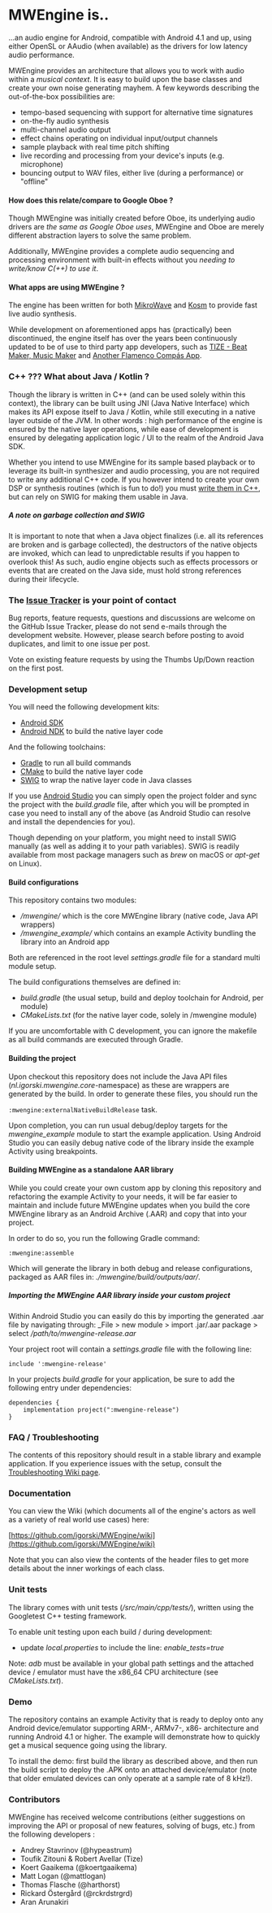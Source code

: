 MWEngine is..
=============

...an audio engine for Android, compatible with Android 4.1 and up, using either OpenSL or AAudio
(when available) as the drivers for low latency audio performance.

MWEngine provides an architecture that allows you to work with audio within a _musical context_. It is easy to
build upon the base classes and create your own noise generating mayhem. A few keywords describing the
out-of-the-box possibilities are:

 * tempo-based sequencing with support for alternative time signatures
 * on-the-fly audio synthesis
 * multi-channel audio output
 * effect chains operating on individual input/output channels
 * sample playback with real time pitch shifting
 * live recording and processing from your device's inputs (e.g. microphone)
 * bouncing output to WAV files, either live (during a performance) or "offline"

#### How does this relate/compare to Google Oboe ?

Though MWEngine was initially created before Oboe, its underlying audio drivers are _the same as Google Oboe uses_, MWEngine
and Oboe are merely different abstraction layers to solve the same problem.

Additionally, MWEngine provides a complete audio sequencing and processing environment with built-in effects
without you _needing to write/know C(++) to use it_.

#### What apps are using MWEngine ?

The engine has been written for both [MikroWave](https://play.google.com/store/apps/details?id=nl.igorski.mikrowave.free&hl=en) and
[Kosm](https://play.google.com/store/apps/details?id=nl.igorski.kosm&hl=en) to provide fast live audio synthesis.

While development on aforementioned apps has (practically) been discontinued, the engine itself has over the years been continuously updated
to be of use to third party app developers, such as [TIZE - Beat Maker, Music Maker](https://play.google.com/store/apps/details?id=com.tizemusic.tize)
and [Another Flamenco Compás App](https://play.google.com/store/apps/details?id=com.harthorst.compas).

### C++ ??? What about Java / Kotlin ?

Though the library is written in C++ (and can be used solely within this context), the library can be built using JNI
(Java Native Interface) which makes its API expose itself to Java / Kotlin, while still executing in a native layer outside of
the JVM. In other words : high performance of the engine is ensured by the native layer operations, while
ease of development is ensured by delegating application logic / UI to the realm of the Android Java SDK.

Whether you intend to use MWEngine for its sample based playback or to leverage its built-in synthesizer and
audio processing, you are not required to write any additional C++ code. If you however intend to create your own
DSP or synthesis routines (which is fun to do!) you must [write them in C++](https://github.com/igorski/MWEngine/wiki/Adding-new-components),
but can rely on SWIG for making them usable in Java.

##### A note on garbage collection and SWIG

It is important to note that when a Java object finalizes (i.e. all its references are broken and is garbage collected), the
destructors of the native objects are invoked, which can lead to unpredictable results if you happen to overlook this!
As such, audio engine objects such as effects processors or events that are created on the Java side, must hold
strong references during their lifecycle.

### The [Issue Tracker](https://github.com/igorski/MWEngine/issues?q=is%3Aissue+is%3Aopen+sort%3Aupdated-desc) is your point of contact

Bug reports, feature requests, questions and discussions are welcome on the GitHub Issue Tracker, please do not send e-mails through the development website. However, please search before posting to avoid duplicates, and limit to one issue per post.

Vote on existing feature requests by using the Thumbs Up/Down reaction on the first post.

### Development setup

You will need the following development kits:

 * [Android SDK](https://developer.android.com/studio/index.html)
 * [Android NDK](https://developer.android.com/ndk/downloads/index.html) to build the native layer code

And the following toolchains:

 * [Gradle](https://gradle.org) to run all build commands
 * [CMake](https://cmake.org) to build the native layer code
 * [SWIG](http://www.swig.org) to wrap the native layer code in Java classes

If you use [Android Studio](https://developer.android.com/studio/) you can simply open the project
folder and sync the project with the _build.gradle_ file, after which you will be prompted in case
you need to install any of the above (as Android Studio can resolve and install the
dependencies for you).

Though depending on your platform, you might need to install SWIG
manually (as well as adding it to your path variables). SWIG is readily available from
most package managers such as _brew_ on macOS or _apt-get_ on Linux).

#### Build configurations

This repository contains two modules:

 * _/mwengine/_ which is the core MWEngine library (native code, Java API wrappers)
 * _/mwengine_example/_ which contains an example Activity bundling the library into an Android app

Both are referenced in the root level _settings.gradle_ file for a standard multi module setup.

The build configurations themselves are defined in:

 * _build.gradle_ (the usual setup, build and deploy toolchain for Android, per module)
 * _CMakeLists.txt_ (for the native layer code, solely in /mwengine module)

If you are uncomfortable with C development, you can ignore the makefile as all build commands
are executed through Gradle.

#### Building the project

Upon checkout this repository does not include the Java API files (_nl.igorski.mwengine.core_-namespace) as
these are wrappers are generated by the build. In order to generate these files, you should run the

```:mwengine:externalNativeBuildRelease``` task.

Upon completion, you can run usual debug/deploy targets for the _mwengine_example_ module to start the example application.
Using Android Studio you can easily debug native code of the library inside the example Activity using breakpoints.

#### Building MWEngine as a standalone AAR library

While you could create your own custom app by cloning this repository and refactoring the example Activity to
your needs, it will be far easier to maintain and include future MWEngine updates when you build the core MWEngine
library as an Android Archive (.AAR) and copy that into your project.

In order to do so, you run the following Gradle command:

```:mwengine:assemble```

Which will generate the library in both debug and release configurations, packaged as AAR files in: _./mwengine/build/outputs/aar/_.

##### Importing the MWEngine AAR library inside your custom project

Within Android Studio you can easily do this by importing the generated .aar file by navigating through:
_File > new module > import .jar/.aar package > select _/path/to/mwengine-release.aar_

Your project root will contain a _settings.gradle_ file with the following line:

```include ':mwengine-release'```

In your projects _build.gradle_ for your application, be sure to add the following entry under dependencies:

```
dependencies {
    implementation project(":mwengine-release")
}
```

### FAQ / Troubleshooting

The contents of this repository should result in a stable library and example
application. If you experience issues with the setup, consult the
[Troubleshooting Wiki page](https://github.com/igorski/MWEngine/wiki/Troubleshooting-MWEngine).

### Documentation

You can view the Wiki (which documents all of the engine's actors as well as a variety of real world
use cases) here:

[https://github.com/igorski/MWEngine/wiki](https://github.com/igorski/MWEngine/wiki)

Note that you can also view the contents of the header files to get more details about the inner
workings of each class.

### Unit tests

The library comes with unit tests (_/src/main/cpp/tests/_), written using the Googletest C++ testing framework.

To enable unit testing upon each build / during development:

 * update _local.properties_ to include the line: _enable_tests=true_
 
Note: _adb_ must be available in your global path settings and the attached device / emulator
must have the x86_64 CPU architecture (see _CMakeLists.txt_).

### Demo

The repository contains an example Activity that is ready to deploy onto any Android device/emulator supporting ARM-, ARMv7-,
x86- architecture and running Android 4.1 or higher. The example will demonstrate how to quickly get a musical
sequence going using the library.

To install the demo: first build the library as described above, and then run the build script to deploy the .APK onto an
attached device/emulator (note that older emulated devices can only operate at a sample rate of 8 kHz!).

### Contributors

MWEngine has received welcome contributions (either suggestions on improving the API or proposal of new features,
solving of bugs, etc.) from the following developers :

 * Andrey Stavrinov (@hypeastrum)
 * Toufik Zitouni & Robert Avellar (Tize)
 * Koert Gaaikema (@koertgaaikema)
 * Matt Logan (@mattlogan)
 * Thomas Flasche (@harthorst)
 * Rickard Östergård (@rckrdstrgrd)
 * Aran Arunakiri
